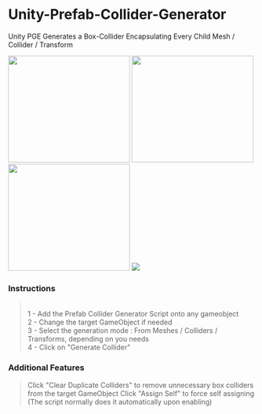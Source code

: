 # Unity-Prefab-Collider-Generator
Unity PGE Generates a Box-Collider Encapsulating Every Child Mesh / Collider / Transform

<div display="inline">
<img src="https://github.com/LTMX/Unity-Prefab-Collider-Generator/blob/master/Unity%20Prefab%20Collider%20Generator%20v1.0/Tutorial/Unity%20Collider%20Generator%20Wiki%20-%20From%20Meshes.png" width="248" height="217">

<img src="https://github.com/LTMX/Unity-Prefab-Collider-Generator/blob/master/Unity%20Prefab%20Collider%20Generator%20v1.0/Tutorial/Unity%20Collider%20Generator%20Wiki%20-%20From%20Colliders.png" width="248" height="217">

<img src="https://github.com/LTMX/Unity-Prefab-Collider-Generator/blob/master/Unity%20Prefab%20Collider%20Generator%20v1.0/Tutorial/Unity%20Collider%20Generator%20Wiki%20-%20From%20Transforms.png" width="248" height="217">


<img src="https://github.com/LTMX/Unity-Prefab-Collider-Generator/blob/master/Unity%20Prefab%20Collider%20Generator%20v1.0/Tutorial/Unity%20Collider%20Generator%20Wiki%20-%20Inspector%20Window.png">
<br>
</div>

<h3>Instructions</h3>
<blockquote><p>
<br>1 - Add the Prefab Collider Generator Script onto any gameobject
<br>2 - Change the target GameObject if needed
<br>3 - Select the generation mode : From Meshes / Colliders / Transforms, depending on you needs
<br>4 - Click on "Generate Collider"

</p></blockquote> 

<h3>Additional Features</h3>
<blockquote><p>
Click "Clear Duplicate Colliders" to remove unnecessary box colliders from the target GameObject
Click "Assign Self" to force self assigning (The script normally does it automatically upon enabling)
</p></blockquote> 


